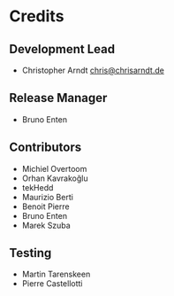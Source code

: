 # Credits

## Development Lead

- Christopher Arndt <chris@chrisarndt.de>


## Release Manager

- Bruno Enten


## Contributors

- Michiel Overtoom
- Orhan Kavrakoğlu
- tekHedd
- Maurizio Berti
- Benoit Pierre
- Bruno Enten
- Marek Szuba


## Testing

- Martin Tarenskeen
- Pierre Castellotti


